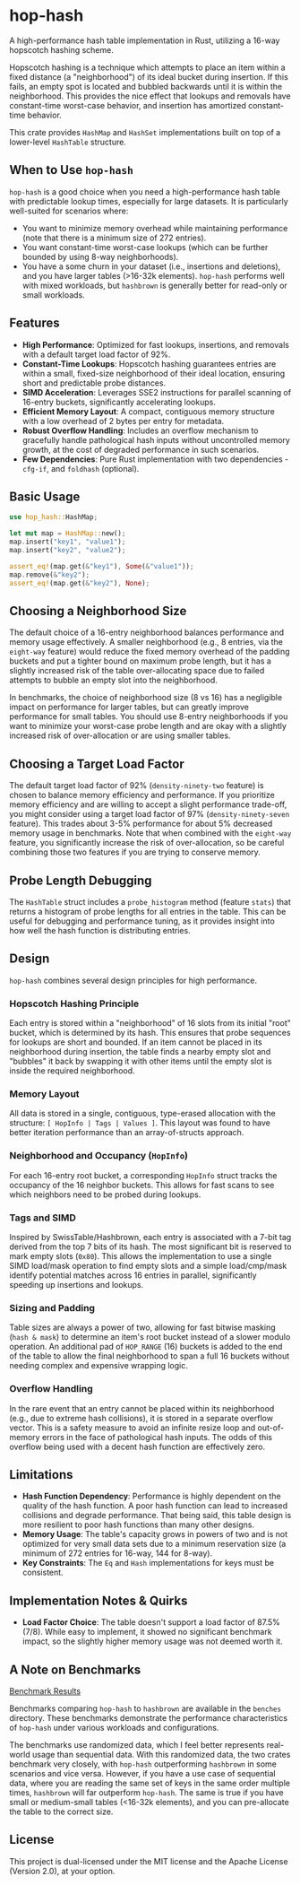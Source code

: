 # hop-hash

A high-performance hash table implementation in Rust, utilizing a 16-way hopscotch hashing scheme.

Hopscotch hashing is a technique which attempts to place an item within a fixed distance (a
"neighborhood") of its ideal bucket during insertion. If this fails, an empty spot is located and
bubbled backwards until it is within the neighborhood. This provides the nice effect that lookups
and removals have constant-time worst-case behavior, and insertion has amortized constant-time
behavior.

This crate provides `HashMap` and `HashSet` implementations built on top of a lower-level
`HashTable` structure.

## When to Use `hop-hash`
`hop-hash` is a good choice when you need a high-performance hash table with predictable lookup
times, especially for large datasets. It is particularly well-suited for scenarios where:
- You want to minimize memory overhead while maintaining performance (note that there is a minimum
  size of 272 entries).
- You want constant-time worst-case lookups (which can be further bounded by using 8-way
  neighborhoods).
- You have a some churn in your dataset (i.e., insertions and deletions), and you have larger tables
  (>16-32k elements). `hop-hash` performs well with mixed workloads, but `hashbrown` is generally
  better for read-only or small workloads.

## Features

- **High Performance**: Optimized for fast lookups, insertions, and removals with a default target
  load factor of 92%.
- **Constant-Time Lookups**: Hopscotch hashing guarantees entries are within a small, fixed-size
  neighborhood of their ideal location, ensuring short and predictable probe distances.
- **SIMD Acceleration**: Leverages SSE2 instructions for parallel scanning of 16-entry buckets,
  significantly accelerating lookups.
- **Efficient Memory Layout**: A compact, contiguous memory structure with a low overhead of 2 bytes
  per entry for metadata.
- **Robust Overflow Handling**: Includes an overflow mechanism to gracefully handle pathological
  hash inputs without uncontrolled memory growth, at the cost of degraded performance in such
  scenarios.
- **Few Dependencies**: Pure Rust implementation with two dependencies - `cfg-if`, and `foldhash` (optional).

## Basic Usage
```rust
use hop_hash::HashMap;

let mut map = HashMap::new();
map.insert("key1", "value1");
map.insert("key2", "value2");

assert_eq!(map.get(&"key1"), Some(&"value1"));
map.remove(&"key2");
assert_eq!(map.get(&"key2"), None);
```

## Choosing a Neighborhood Size
The default choice of a 16-entry neighborhood balances performance and memory usage effectively. A
smaller neighborhood (e.g., 8 entries, via the `eight-way` feature) would reduce the fixed memory
overhead of the padding buckets and put a tighter bound on maximum probe length, but it has a
slightly increased risk of the table over-allocating space due to failed attempts to bubble an empty
slot into the neighborhood.

In benchmarks, the choice of neighborhood size (8 vs 16) has a negligible impact on performance for
larger tables, but can greatly improve performance for small tables. You should use 8-entry
neighborhoods if you want to minimize your worst-case probe length and are okay with a slightly
increased risk of over-allocation or are using smaller tables.

## Choosing a Target Load Factor
The default target load factor of 92% (`density-ninety-two` feature) is chosen to balance memory
efficiency and performance. If you prioritize memory efficiency and are willing to accept a slight
performance trade-off, you might consider using a target load factor of 97% (`density-ninety-seven`
feature). This trades about 3-5% performance for about 5% decreased memory usage in benchmarks. Note
that when combined with the `eight-way` feature, you significantly increase the risk of
over-allocation, so be careful combining those two features if you are trying to conserve memory.

## Probe Length Debugging
The `HashTable` struct includes a `probe_histogram` method (feature `stats`) that returns a
histogram of probe lengths for all entries in the table. This can be useful for debugging and
performance tuning, as it provides insight into how well the hash function is distributing entries.

## Design

`hop-hash` combines several design principles for high performance.

### Hopscotch Hashing Principle
Each entry is stored within a "neighborhood" of 16 slots from its initial "root" bucket, which is
determined by its hash. This ensures that probe sequences for lookups are short and bounded. If an
item cannot be placed in its neighborhood during insertion, the table finds a nearby empty slot and
"bubbles" it back by swapping it with other items until the empty slot is inside the required
neighborhood.

### Memory Layout
All data is stored in a single, contiguous, type-erased allocation with the structure:
`[ HopInfo | Tags | Values ]`. This layout was found to have better iteration performance than an
array-of-structs approach.

### Neighborhood and Occupancy (`HopInfo`)
For each 16-entry root bucket, a corresponding `HopInfo` struct tracks the occupancy of the 16
neighbor buckets. This allows for fast scans to see which neighbors need to be probed during
lookups.

### Tags and SIMD
Inspired by SwissTable/Hashbrown, each entry is associated with a 7-bit tag derived from the top 7
bits of its hash. The most significant bit is reserved to mark empty slots (`0x80`). This allows the
implementation to use a single SIMD load/mask operation to find empty slots and a simple
load/cmp/mask identify potential matches across 16 entries in parallel, significantly speeding up
insertions and lookups.

### Sizing and Padding
Table sizes are always a power of two, allowing for fast bitwise masking (`hash & mask`) to
determine an item's root bucket instead of a slower modulo operation. An additional pad of
`HOP_RANGE` (16) buckets is added to the end of the table to allow the final neighborhood to span a
full 16 buckets without needing complex and expensive wrapping logic.

### Overflow Handling
In the rare event that an entry cannot be placed within its neighborhood (e.g., due to extreme hash
collisions), it is stored in a separate overflow vector. This is a safety measure to avoid an
infinite resize loop and out-of-memory errors in the face of pathological hash inputs. The odds of
this overflow being used with a decent hash function are effectively zero.

## Limitations

- **Hash Function Dependency**: Performance is highly dependent on the quality of the hash function.
  A poor hash function can lead to increased collisions and degrade performance. That being said,
  this table design is more resilient to poor hash functions than many other designs.
- **Memory Usage**: The table's capacity grows in powers of two and is not optimized for very small
  data sets due to a minimum reservation size (a minimum of 272 entries for 16-way, 144 for 8-way).
- **Key Constraints**: The `Eq` and `Hash` implementations for keys must be consistent.

## Implementation Notes & Quirks
- **Load Factor Choice**: The table doesn't support a load factor of 87.5% (7/8). While easy to
  implement, it showed no significant benchmark impact, so the slightly higher memory usage was not
  deemed worth it.

## A Note on Benchmarks

[Benchmark Results](benches/README.md)

Benchmarks comparing `hop-hash` to `hashbrown` are available in the `benches` directory. These
benchmarks demonstrate the performance characteristics of `hop-hash` under various workloads and
configurations.

The benchmarks use randomized data, which I feel better represents real-world usage than sequential
data. With this randomized data, the two crates benchmark very closely, with `hop-hash`
outperforming `hashbrown` in some scenarios and vice versa. However, if you have a use case of
sequential data, where you are reading the same set of keys in the same order multiple times,
`hashbrown` will far outperform `hop-hash`. The same is true if you have small or medium-small
tables (<16-32k elements), and you can pre-allocate the table to the correct size.

## License

This project is dual-licensed under the MIT license and the Apache License (Version 2.0), at your
option.
